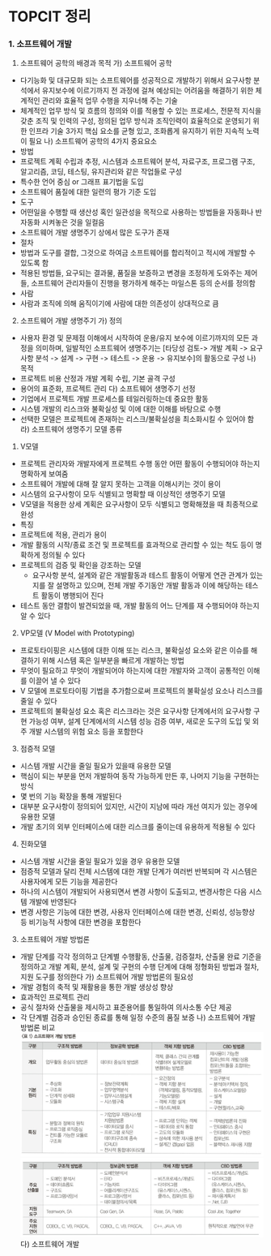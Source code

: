# TOPCIT 정리

### 1. 소프트웨어 개발

01. 소프트웨어 공학의 배경과 목적
가) 소프트웨어 공학
 - 다기능화 및 대규모화 되는 소프트웨어를 성공적으로 개발하기 위해서 요구사항 분석에서 유지보수에 이르기까지 전 과정에 걸쳐 예상되는 어려움을 해결하기 위한 체계적인 관리와 효율적 업무 수행을 지우너해 주는 기술
 - 체계적인 업무 방식 및 흐름의 정의와 이를 적용할 수 있는 프로세스, 전문적 지식을 갖춘 조직 및 인력의 구성, 정의된 업무 방식과 조직인력이 효율적으로 운영되기 위한 인프라 기술 3가지 핵심 요소를 균형 있고, 조화롭게 유지하기 위한 지속적 노력이 필요
나) 소프트웨어 공학의 4가지 중요요소
 - 방법 
  - 프로젝트 계획 수립과 추정, 시스템과 소프트웨어 분석, 자료구조, 프로그램 구조, 알고리즘, 코딩, 테스팅, 유지관리와 같은 작업들로 구성
  - 특수한 언어 중심 or 그래프 표기법을 도입
  - 소프트웨어 품질에 대한 일련의 평가 기준 도입 
 - 도구
  - 어떤일을 수행할 때 생산성 혹인 일관성을 목적으로 사용하는 방법들을 자동화나 반자동화 시켜놓은 것을 일컬음
  - 소프트웨어 개발 생명주기 상에서 많은 도구가 존재
 - 절차
  - 방법과 도구를 결합, 그것으로 하여금 소프트웨어를 합리적이고 적시에 개발할 수 있도록 함
  - 적용된 방법들, 요구되는 결과물, 품질을 보증하고 변경을 조정하게 도와주는 제어들, 소프트웨어 관리자들이 진행을 평가하게 해주는 마일스톤 등의 순서를 정의함
 - 사람
  - 사람과 조직에 의해 움직이기에 사람에 대한 의존성이 상대적으로 큼 

02. 소프트웨어 개발 생명주기
가) 정의
- 사용자 환경 및 문제점 이해에서 시작하여 운용/유지 보수에 이르기까지의 모든 과정을 의미하며, 일발적인 소프트웨어 생명주기는 [타당성 검토-> 개발 계획 -> 요구사항 분석 -> 설계 -> 구현 -> 테스트 -> 운용 -> 유지보수]의 활동으로 구성
나) 목적
- 프로젝트 비용 산정과 개발 계획 수립, 기본 골격 구성
- 용어의 표준화, 프로젝트 관리
다) 소프트웨어 생명주기 선정
- 기업에서 프로젝트 개발 프로세스를 테일러링하는데 중요한 활동
- 시스템 개발의 리스크와 불확실성 및 이에 대한 이해를 바탕으로 수행
- 선택한 모델은 프로젝트에 존재하는 리스크/불확실성을 최소화시킬 수 있어야 함
라) 소프트웨어 생명주기 모델 종류
1) V모델
- 프로젝트 관리자와 개발자에게 프로젝트 수행 동안 어떤 활동이 수행되어야 하는지 명확하게 보여줌
- 소프트웨어 개발에 대해 잘 알지 못하는 고객을 이해시키는 것이 용이
- 시스템의 요구사항이 모두 식별되고 명확할 때 이상적인 생명주기 모델
- V모델을 적용한 상세 계획은 요구사항이 모두 식별되고 명확해졌을 때 최종적으로 완성
- 특징
 - 프로젝트에 적용, 관리가 용이
 - 개발 활동의 시작/종료 조건 및 프로젝트를 효과적으로 관리할 수 있는 척도 등이 명확하게 정의될 수 있다
 - 프로젝트의 검증 및 확인을 강조하는 모델
   - 요구사항 분석, 설계와 같은 개발활동과 테스트 활동이 어떻게 연관 관계가 있는지를 잘 설명하고 있으며, 전체 개발 주기동안 개발 활동과 이에 해당하는 테스트 활동이 병행되어 진다
 - 테스트 동안 결함이 발견되었을 때, 개발 활동의 어느 단계를 재 수행되어야 하는지 알 수 있다
2) VP모델 (V Model with Prototyping)
- 프로토타이핑은 시스템에 대한 이해 또는 리스크, 불확실성 요소와 같은 이슈를 해결하기 위해 시스템 혹은 일부분을 빠르게 개발하는 방법
- 무엇이 필요하고 무엇이 개발되어야 하는지에 대한 개발자와 고객이 공통적인 이해를 이끌어 낼 수 있다
- V 모델에 프로토타이핑 기법을 추가함으로써 프로젝트의 불확실성 요소나 리스크를 줄일 수 있다
- 프로젝트의 불확실성 요소 혹은 리스크라는 것은 요구사항 단계에서의 요구사항 구현 가능성 여부, 설계 단계에서의 시스템 성능 검증 여부, 새로운 도구의 도입 및 외주 개발 시스템의 위험 요소 등을 포함한다
3) 점증적 모델
- 시스템 개발 시간을 줄일 필요가 있을때 유용한 모델
- 핵심이 되는 부분을 먼저 개발하여 동작 가능하게 만든 후, 나머지 기능을 구현하는 방식
- 몇 번의 기능 확장을 통해 개발된다
- 대부분 요구사항이 정의되어 있지만, 시간이 지남에 따라 개선 여지가 있는 경우에 유용한 모델
- 개발 초기의 외부 인터페이스에 대한 리스크를 줄이는데 유용하게 적용될 수 있다
4) 진화모델
- 시스템 개발 시간을 줄일 필요가 있을 경우 유용한 모델
- 점증적 모델과 달리 전체 시스템에 대한 개발 단계가 여러번 반복되며 각 시스템은 사용자에게 모든 기능을 제공한다
- 하나의 시스템이 개발되어 사용되면서 변경 사항이 도출되고, 변경사항은 다음 시스템 개발에 반영된다
- 변경 사항은 기능에 대한 변경, 사용자 인터페이스에 대한 변경, 신뢰성, 성능향상 등 비기능적 사항에 대한 변경을 포함한다

03. 소프트웨어 개발 방법론
- 개발 단계를 각각 정의하고 단계별 수행활동, 산출물, 검증절차, 산출물 완료 기준을 정의하고 개발 계획, 분석, 설계 및 구현의 수행 단계에 대해 정형화된 방법과 절차, 지원 도구를 정의한다
가) 소프트웨어 개발 방법론의 필요성
- 개발 경험의 축적 및 재활용을 통한 개발 생상성 향상
- 효과적인 프로젝트 관리
- 공식 절차와 산출물을 제시하고 표준용어를 통일하여 의사소통 수단 제공
- 각 단계별 검증과 승인된 종료를 통해 일정 수준의 품질 보증
나) 소프트웨어 개발 방법론 비교
![ex_screenshot](./img/01.png)
![ex_screenshot](./img/02.png)
다) 소프트웨어 개발 
